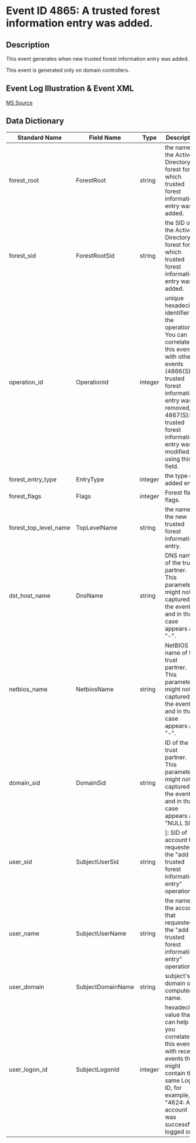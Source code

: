 # Event ID 4865: A trusted forest information entry was added.

## Description

This event generates when new trusted forest information entry was added.

This event is generated only on domain controllers.

## Event Log Illustration & Event XML

[MS Source](https://github.com/MicrosoftDocs/windows-itpro-docs/blob/master/windows/security/threat-protection/auditing/event-4865.md)

## Data Dictionary

|Standard Name|Field Name|Type|Description|Sample Value|
|---|---|---|---|---|
|forest_root|ForestRoot|string|the name of the Active Directory forest for which trusted forest information entry was added.|Fabrikam.local|
|forest_sid|ForestRootSid|string|the SID of the Active Directory forest for which trusted forest information entry was added.|S-1-5-21-2703072690-1374247579-2643703677|
|operation_id|OperationId|integer|unique hexadecimal identifier of the operation. You can correlate this event with other events (4866(S): A trusted forest information entry was removed, 4867(S): A trusted forest information entry was modified.) using this field.|0x648620|
|forest_entry_type|EntryType|integer|the type of added entry|2|
|forest_flags|Flags|integer|Forest flags flags.|0|
|forest_top_level_name|TopLevelName|string|the name of the new trusted forest information entry.|-|
|dst_host_name|DnsName|string|DNS name of the trust partner. This parameter might not be captured in the event, and in that case appears as "-".|Fabrikam.local|
|netbios_name|NetbiosName|string|NetBIOS name of the trust partner. This parameter might not be captured in the event, and in that case appears as "-".|FABRIKAM|
|domain_sid|DomainSid|string|ID of the trust partner. This parameter might not be captured in the event, and in that case appears as "NULL SID".|S-1-5-21-2703072690-1374247579-2643703677|
|user_sid|SubjectUserSid|string|]: SID of account that requested the "add a trusted forest information entry" operation.|S-1-5-21-3457937927-2839227994-823803824-1104|
|user_name|SubjectUserName|string|the name of the account that requested the "add a trusted forest information entry" operation.|dadmin|
|user_domain|SubjectDomainName|string|subject's domain or computer name.|CONTOSO|
|user_logon_id|SubjectLogonId|integer|hexadecimal value that can help you correlate this event with recent events that might contain the same Logon ID, for example, "4624: An account was successfully logged on."|0x138eb0|